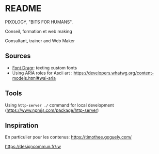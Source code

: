 README
======

PIXOLOGY, "BITS FOR HUMANS".

Conseil, formation et web making

Consultant, trainer and Web Maker


Sources
-------

- [Font Dragr](http://labs.thecssninja.com/font_dragr/): texting custom fonts
- Using ARIA roles for Ascii art : <https://developers.whatwg.org/content-models.html#wai-aria>


Tools
-----

Using `http-server ./` command for local development (https://www.npmjs.com/package/http-server)


Inspiration
-----------

En particulier pour les contenus: https://timothee.goguely.com/

https://designcommun.fr/:w


